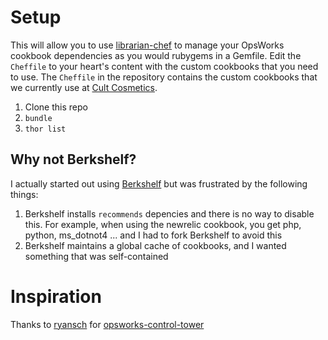 # Setup

This will allow you to use [librarian-chef](https://github.com/applicationsonline/librarian-chef) to manage your OpsWorks cookbook dependencies as you would rubygems in a Gemfile. Edit the `Cheffile` to your heart's content with the custom cookbooks that you need to use. The `Cheffile` in the repository contains the custom cookbooks that we currently use at [Cult Cosmetics](https://www.cultcosmetics.com).

1. Clone this repo
1. `bundle`
1. `thor list`

## Why not Berkshelf?
I actually started out using [Berkshelf](https://github.com/berkshelf/berkshelf) but was frustrated by the following things:

1. Berkshelf installs `recommends` depencies and there is no way to disable this. For example, when using the newrelic cookbook, you get php, python, ms_dotnot4 ... and I had to fork Berkshelf to avoid this
1. Berkshelf maintains a global cache of cookbooks, and I wanted something that was self-contained

# Inspiration

Thanks to [ryansch](https://github.com/ryansch) for [opsworks-control-tower](https://github.com/aceofsales/opsworks-control-tower)